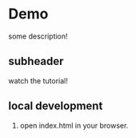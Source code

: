 # Demo

some description!

## subheader

watch the tutorial!

## local development

1. open index.html in your browser.
